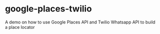 # google-places-twilio
A demo on how to use Google Places API and Twilio Whatsapp API to build a place locator
